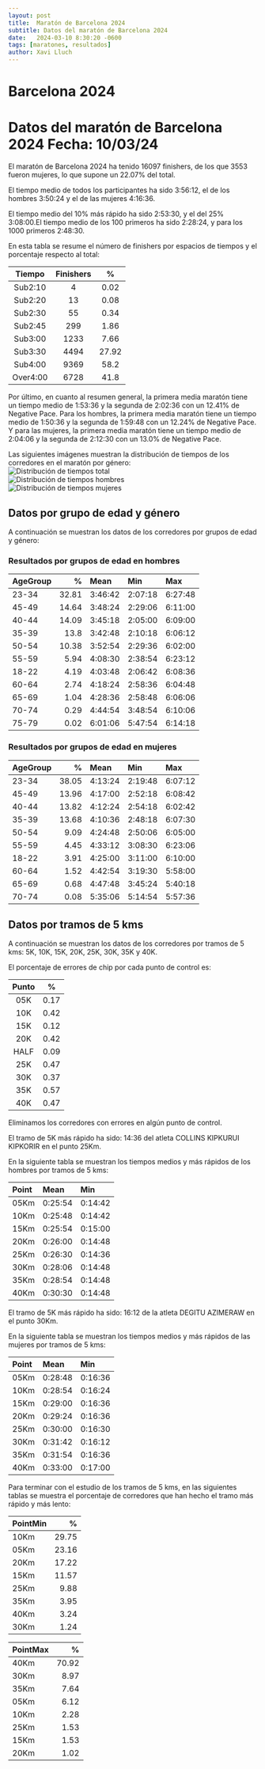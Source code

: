 ```yaml
---
layout: post
title:  Maratón de Barcelona 2024
subtitle: Datos del maratón de Barcelona 2024
date:   2024-03-10 8:30:20 -0600
tags: [maratones, resultados]
author: Xavi Lluch
---
```




Barcelona 2024
===========

# Datos del maratón de Barcelona 2024 Fecha: 10/03/24


El maratón de Barcelona 2024 ha tenido 16097 finishers, de los que 3553 fueron mujeres, lo que supone un 22.07% del total.

El tiempo medio de todos los participantes ha sido 3:56:12, el de los hombres 3:50:24 y el de las mujeres 4:16:36.

El tiempo medio del 10% más rápido ha sido 2:53:30, y el del 25% 3:08:00.El tiempo medio de los 100 primeros ha sido 2:28:24, y para los 1000 primeros 2:48:30.

En esta tabla se resume el número de finishers por espacios de tiempos y el porcentaje respecto al total:  

|Tiempo|Finishers|%|
| :---: | :---: | :---: |
|Sub2:10|4|0.02|
|Sub2:20|13|0.08|
|Sub2:30|55|0.34|
|Sub2:45|299|1.86|
|Sub3:00|1233|7.66|
|Sub3:30|4494|27.92|
|Sub4:00|9369|58.2|
|Over4:00|6728|41.8|


Por último, en cuanto al resumen general, la primera media maratón tiene un tiempo medio de 1:53:36 y la segunda de 2:02:36 con un 12.41% de Negative Pace. Para los hombres, la primera media maratón tiene un tiempo medio de 1:50:36 y la segunda de 1:59:48 con un 12.24% de Negative Pace. Y para las mujeres, la primera media maratón tiene un tiempo medio de 2:04:06 y la segunda de 2:12:30 con un 13.0% de Negative Pace.

Las siguientes imágenes muestran la distribución de tiempos de los corredores en el maratón por género:  
![Distribución de tiempos total](../assets/img/posts/20240310/TimeDistributionBarcelonaMarathonTotal.svg)  
![Distribución de tiempos hombres](../assets/img/posts/20240310/TimeDistributionBarcelonaMarathonMen.svg)  
![Distribución de tiempos mujeres](../assets/img/posts/20240310/TimeDistributionBarcelonaMarathonWomen.svg)
## Datos por grupo de edad y género


A continuación se muestran los datos de los corredores por grupos de edad y género:
### Resultados por grupos de edad en hombres
  


| AgeGroup   |     % | Mean    | Min     | Max     |
|:-----------|------:|:--------|:--------|:--------|
| 23-34      | 32.81 | 3:46:42 | 2:07:18 | 6:27:48 |
| 45-49      | 14.64 | 3:48:24 | 2:29:06 | 6:11:00 |
| 40-44      | 14.09 | 3:45:18 | 2:05:00 | 6:09:00 |
| 35-39      | 13.8  | 3:42:48 | 2:10:18 | 6:06:12 |
| 50-54      | 10.38 | 3:52:54 | 2:29:36 | 6:02:00 |
| 55-59      |  5.94 | 4:08:30 | 2:38:54 | 6:23:12 |
| 18-22      |  4.19 | 4:03:48 | 2:06:42 | 6:08:36 |
| 60-64      |  2.74 | 4:18:24 | 2:58:36 | 6:04:48 |
| 65-69      |  1.04 | 4:28:36 | 2:58:48 | 6:06:06 |
| 70-74      |  0.29 | 4:44:54 | 3:48:54 | 6:10:06 |
| 75-79      |  0.02 | 6:01:06 | 5:47:54 | 6:14:18 |  

### Resultados por grupos de edad en mujeres
  


| AgeGroup   |     % | Mean    | Min     | Max     |
|:-----------|------:|:--------|:--------|:--------|
| 23-34      | 38.05 | 4:13:24 | 2:19:48 | 6:07:12 |
| 45-49      | 13.96 | 4:17:00 | 2:52:18 | 6:08:42 |
| 40-44      | 13.82 | 4:12:24 | 2:54:18 | 6:02:42 |
| 35-39      | 13.68 | 4:10:36 | 2:48:18 | 6:07:30 |
| 50-54      |  9.09 | 4:24:48 | 2:50:06 | 6:05:00 |
| 55-59      |  4.45 | 4:33:12 | 3:08:30 | 6:23:06 |
| 18-22      |  3.91 | 4:25:00 | 3:11:00 | 6:10:00 |
| 60-64      |  1.52 | 4:42:54 | 3:19:30 | 5:58:00 |
| 65-69      |  0.68 | 4:47:48 | 3:45:24 | 5:40:18 |
| 70-74      |  0.08 | 5:35:06 | 5:14:54 | 5:57:36 |  

## Datos por tramos de 5 kms


A continuación se muestran los datos de los corredores por tramos de 5 kms: 5K, 10K, 15K, 20K, 25K, 30K, 35K y 40K.

El porcentaje de errores de chip por cada punto de control es:  

|Punto|%|
| :---: | :---: |
|05K|0.17|
|10K|0.42|
|15K|0.12|
|20K|0.42|
|HALF|0.09|
|25K|0.47|
|30K|0.37|
|35K|0.57|
|40K|0.47|


Eliminamos los corredores con errores en algún punto de control.

El tramo de 5K más rápido ha sido: 14:36 del atleta COLLINS KIPKURUI KIPKORIR en el punto 25Km.

En la siguiente tabla se muestran los tiempos medios y más rápidos de los hombres por tramos de 5 kms:

| Point   | Mean    | Min     |
|:--------|:--------|:--------|
| 05Km    | 0:25:54 | 0:14:42 |
| 10Km    | 0:25:48 | 0:14:42 |
| 15Km    | 0:25:54 | 0:15:00 |
| 20Km    | 0:26:00 | 0:14:48 |
| 25Km    | 0:26:30 | 0:14:36 |
| 30Km    | 0:28:06 | 0:14:48 |
| 35Km    | 0:28:54 | 0:14:48 |
| 40Km    | 0:30:30 | 0:14:48 |

El tramo de 5K más rápido ha sido: 16:12 de la atleta DEGITU AZIMERAW en el punto 30Km.

En la siguiente tabla se muestran los tiempos medios y más rápidos de las mujeres por tramos de 5 kms:

| Point   | Mean    | Min     |
|:--------|:--------|:--------|
| 05Km    | 0:28:48 | 0:16:36 |
| 10Km    | 0:28:54 | 0:16:24 |
| 15Km    | 0:29:00 | 0:16:36 |
| 20Km    | 0:29:24 | 0:16:36 |
| 25Km    | 0:30:00 | 0:16:30 |
| 30Km    | 0:31:42 | 0:16:12 |
| 35Km    | 0:31:54 | 0:16:36 |
| 40Km    | 0:33:00 | 0:17:00 |

Para terminar con el estudio de los tramos de 5 kms, en las siguientes tablas se muestra el porcentaje de corredores que han hecho el tramo más rápido y más lento:

| PointMin   |     % |
|:-----------|------:|
| 10Km       | 29.75 |
| 05Km       | 23.16 |
| 20Km       | 17.22 |
| 15Km       | 11.57 |
| 25Km       |  9.88 |
| 35Km       |  3.95 |
| 40Km       |  3.24 |
| 30Km       |  1.24 |  


| PointMax   |     % |
|:-----------|------:|
| 40Km       | 70.92 |
| 30Km       |  8.97 |
| 35Km       |  7.64 |
| 05Km       |  6.12 |
| 10Km       |  2.28 |
| 25Km       |  1.53 |
| 15Km       |  1.53 |
| 20Km       |  1.02 |